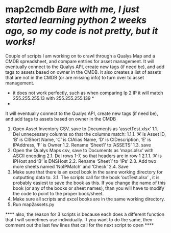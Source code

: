 # map2cmdb  ***Bare with me, I just started learning python 2 weeks ago, so my code is not pretty, but it works!***


Couple of scripts I am working on to crawl through a Qualys Map and a CMDB spreadsheet, and compare entries for asset management.  It will eventually connect to the Qualys API, create new tags (if need be), and add tags to assets based on owner in the CMDB.  It also creates a list of assets that are not in the CMDB (or are missing info) to turn over to asset management.

* it does not work perfectly, such as when comparing Ip 2 IP it will match 255.255.255.13 with 255.255.255.139 *
* 

It will eventually connect to the Qualys API, create new tags (if need be), and add tags to assets based on owner in the CMDB

1.	Open Asset Inventory CSV, save to Documents as ‘assetTest.xlsx’
1.1.	Del unnecessary columns so that the columns match:
1.1.1.	 ‘A’ is Asset ID, ‘B’ is CIShort Name, ‘C’ is CIAlias Name, ‘D’ is CIDescription, ‘E’ is IPAddress, ‘F’ is Owner
1.2.	Rename ‘Sheet1’ to ‘ASSETS’
1.3.	save
2.	Open the Qualys Maps csv, save to Documents as ‘maps.xlsx’ with ASCII encoding
2.1.	Del rows 1-7, so that headers are in row 1
2.1.1.	‘A’ is IPHost and ‘B’ is DNSHost
2.2.	Rename ‘Sheet1’ to ‘IPs’
2.3.	Add two more sheets named ‘NoIPMatch’ and ‘Check’
2.4.	Save
3.	Make sure that there is an excel book in the same working directory for outputting data to.
3.1.	The scripts call for the book ‘outTest.xlsx’ , it is probably easiest to save the book as this.  If you change the name of this book (or any of the books or sheet names), than you will have to modify the code to point to the proper book/sheet.
4.	Make sure all scripts and excel books are in the same working directory.
5.	Run map2assets.py  


**** also, the reason for 3 scripts is because each does a different function that I will sometimes use individually.  If you want to do the same, then comment out the last few lines that call for the next script to open ****
